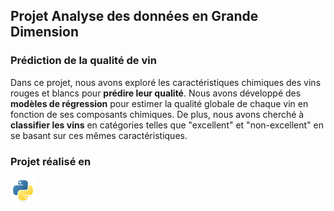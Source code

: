 ## Projet Analyse des données en Grande Dimension 

### Prédiction de la qualité de vin

Dans ce projet, nous avons exploré les caractéristiques chimiques des vins rouges et blancs pour **prédire leur qualité**. Nous avons développé des **modèles de régression** pour estimer la qualité globale de chaque vin en fonction de ses composants chimiques. De plus, nous avons cherché à **classifier les vins** en catégories telles que "excellent" et "non-excellent" en se basant sur ces mêmes caractéristiques.


<h3 align="left">Projet réalisé en </h3> <a href="https://www.python.org"  rel="noreferrer"> <img src="https://raw.githubusercontent.com/devicons/devicon/master/icons/python/python-original.svg" alt="python" width="40" height="40"/> </a> </p>
